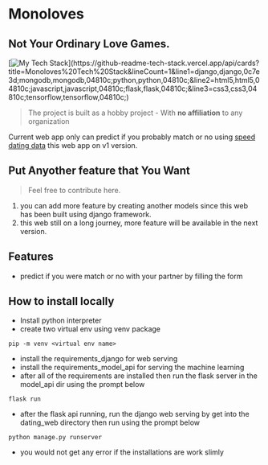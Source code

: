 # Monoloves
## Not Your Ordinary Love Games.


[![My Tech Stack](https://github-readme-tech-stack.vercel.app/api/cards?title=Monoloves%20Tech%20Stack&lineCount=3&line1=django,django,0c7e3d;mongodb,mongodb,04810c;python,python,04810c;&line2=html5,html5,04810c;javascript,javascript,04810c;flask,flask,04810c;&line3=css3,css3,04810c;tensorflow,tensorflow,04810c;)](https://github-readme-tech-stack.vercel.app/api/cards?title=Monoloves%20Tech%20Stack&lineCount=1&line1=django,django,0c7e3d;mongodb,mongodb,04810c;python,python,04810c;&line2=html5,html5,04810c;javascript,javascript,04810c;flask,flask,04810c;&line3=css3,css3,04810c;tensorflow,tensorflow,04810c;)


> The project is built as a hobby project - With **no affiliation** to any organization


Current web app only can predict if you probably match or no using [speed dating data](https://www.kaggle.com/datasets/annavictoria/speed-dating-experiment) this web app on v1 version.

## Put Anyother feature that You Want

> Feel free to contribute here.

1. you can add more feature by creating another models since this web has been built using django framework.
2. this web still on a long journey, more feature will be available in the next version.

## Features

- predict if you were match or no with your partner by filling the form


## How to install locally

- Install python interpreter
- create two virtual env using venv package
```
pip -m venv <virtual env name> 
```
- install the requirements_django for web serving
- install the requirements_model_api for serving the machine learning
- after all of the requirements are installed then run the flask server in the model_api dir using the prompt below
```
flask run
```
- after the flask api running, run the django web serving by get into the dating_web directory then run using the prompt below
```
python manage.py runserver
```
- you would not get any error if the installations are work slimly

